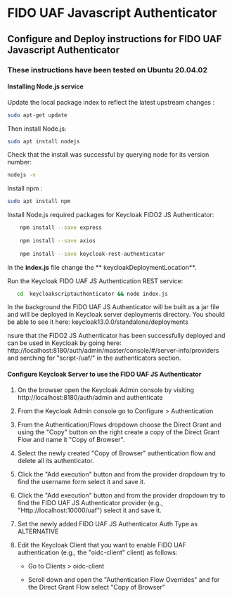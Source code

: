 # FIDO UAF Javascript Authenticator

## Configure and Deploy instructions for FIDO UAF Javascript Authenticator

### These instructions have been tested on Ubuntu 20.04.02

#### Installing Node.js service

Update the local package index to reflect the latest upstream changes :

```bash
sudo apt-get update
```
Then install Node.js:

```bash
sudo apt install nodejs
```

Check that the install was successful by querying node for its version number:

```bash
nodejs -v
```
Install npm :

```bash
sudo apt install npm
```
Install Node.js required packages for Keycloak FIDO2 JS Authenticator:

```bash
    npm install --save express
   
    npm install --save axios
   
    npm install --save keycloak-rest-authenticator
```
In the **index.js** file change the ** keycloakDeploymentLocation**.

Run the Keycloak FIDO UAF JS Authentication REST service:
 ```bash   
    cd  keycloakscriptauthenticator && node index.js
 ```
 In the background the FIDO UAF JS Authenticator will be built as a jar file and will be deployed in Keycloak server deployments directory. 
   You should be able to see it here: keycloak13.0.0/standalone/deployments
 
 
 nsure that the FIDO2 JS Authenticator has been successfully deployed and can be used in Keycloak by going here:
 http://localhost:8180/auth/admin/master/console/#/server-info/providers and serching for "script-/uaf/" in the authenticators section.
 
 #### Configure Keycloak Server to use the FIDO UAF JS Authenticator
1. On the browser open the Keycloak Admin console by visiting http://localhost:8180/auth/admin and authenticate

2. From the Keycloak Admin console go to Configure > Authentication

3. From the Authentication/Flows dropdown choose the Direct Grant and using the "Copy" 
button on the right create a copy of the Direct Grant Flow and name it "Copy of Browser".

4. Select the newly created "Copy of Browser" authentication flow and delete all its authenticator.

6. Click the "Add execution" button and from the provider dropdown try to find the username form select it and save it.

7. Click the "Add execution" button and from the provider dropdown try to find the FIDO UAF JS Authenticator provider (e.g., "Http://localhost:10000/uaf") select it and save it.

8. Set the newly added  FIDO UAF JS Authenticator Auth Type as ALTERNATIVE 

9. Edit the Keycloak Client that you want to enable FIDO UAF authentication (e.g., the "oidc-client" client) as follows:
    
    - Go to Clients > oidc-client
    
    - Scroll down and open the "Authentication Flow Overrides" and for the Direct Grant Flow select "Copy of Browser"
 